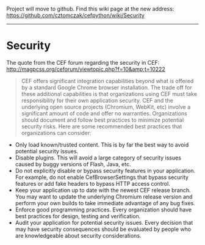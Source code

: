 Project will move to github. Find this wiki page at the new address: https://github.com/cztomczak/cefpython/wiki/Security


---


# Security #

The quote from the CEF forum regarding the security in CEF:<br>
<a href='http://magpcss.org/ceforum/viewtopic.php?f=10&t=10222'>http://magpcss.org/ceforum/viewtopic.php?f=10&amp;t=10222</a>

<blockquote>CEF offers significant integration capabilities beyond what is offered by a standard Google Chrome browser installation. The trade off for these additional capabilities is that organizations using CEF must take responsibility for their own application security. CEF and the underlying open source projects (Chromium, WebKit, etc) involve a significant amount of code and offer no warranties. Organizations should document and follow best practices to minimize potential security risks. Here are some recommended best practices that organizations can consider:</blockquote>

<ul><li>Only load known/trusted content. This is by far the best way to avoid potential security issues.<br>
</li><li>Disable plugins. This will avoid a large category of security issues caused by buggy versions of Flash, Java, etc.<br>
</li><li>Do not explicitly disable or bypass security features in your application. For example, do not enable CefBrowserSettings that bypass security features or add fake headers to bypass HTTP access control.<br>
</li><li>Keep your application up to date with the newest CEF release branch. You may want to update the underlying Chromium release version and perform your own builds to take immediate advantage of any bug fixes.<br>
</li><li>Enforce good programming practices. Every organization should have best practices for design, testing and verification.<br>
</li><li>Audit your application for potential security issues. Every decision that may have security consequences should be evaluated by people who are knowledgeable about security considerations.
